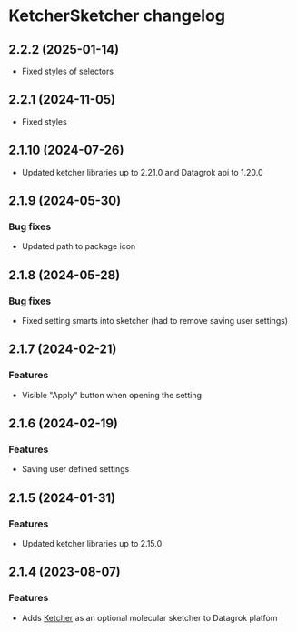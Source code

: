 # KetcherSketcher changelog

## 2.2.2 (2025-01-14)

* Fixed styles of selectors

## 2.2.1 (2024-11-05)

* Fixed styles

## 2.1.10 (2024-07-26)

* Updated ketcher libraries up to 2.21.0 and Datagrok api to 1.20.0

## 2.1.9 (2024-05-30)

### Bug fixes

* Updated path to package icon

## 2.1.8 (2024-05-28)

### Bug fixes

* Fixed setting smarts into sketcher (had to remove saving user settings)

## 2.1.7 (2024-02-21)

### Features

* Visible "Apply" button when opening the setting

## 2.1.6 (2024-02-19)

### Features

* Saving user defined settings

## 2.1.5 (2024-01-31)

### Features

* Updated ketcher libraries up to 2.15.0

## 2.1.4 (2023-08-07)

### Features

* Adds [Ketcher](https://lifescience.opensource.epam.com/ketcher/index.html) as an optional molecular sketcher to Datagrok platfom
